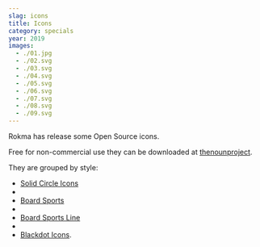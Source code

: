 ```yaml
---
slag: icons
title: Icons
category: specials
year: 2019
images:
  - ./01.jpg
  - ./02.svg
  - ./03.svg
  - ./04.svg
  - ./05.svg
  - ./06.svg
  - ./07.svg
  - ./08.svg
  - ./09.svg
---
```


Rokma has release some Open Source icons.

Free for non-commercial use they can be downloaded at [thenounproject](https://thenounproject.com/rokma/uploads/).

They are grouped by style:

- [Solid Circle Icons](https://thenounproject.com/rokma/collection/board-sports-solid-circle-icons-collection/)
-
- [Board Sports](https://thenounproject.com/rokma/collection/board-sports/)
-
- [Board Sports Line](https://thenounproject.com/rokma/collection/board-sports-line-collection/)
-
- [Blackdot Icons](https://thenounproject.com/rokma/collection/board-rider-blackdot-icons-collection).
